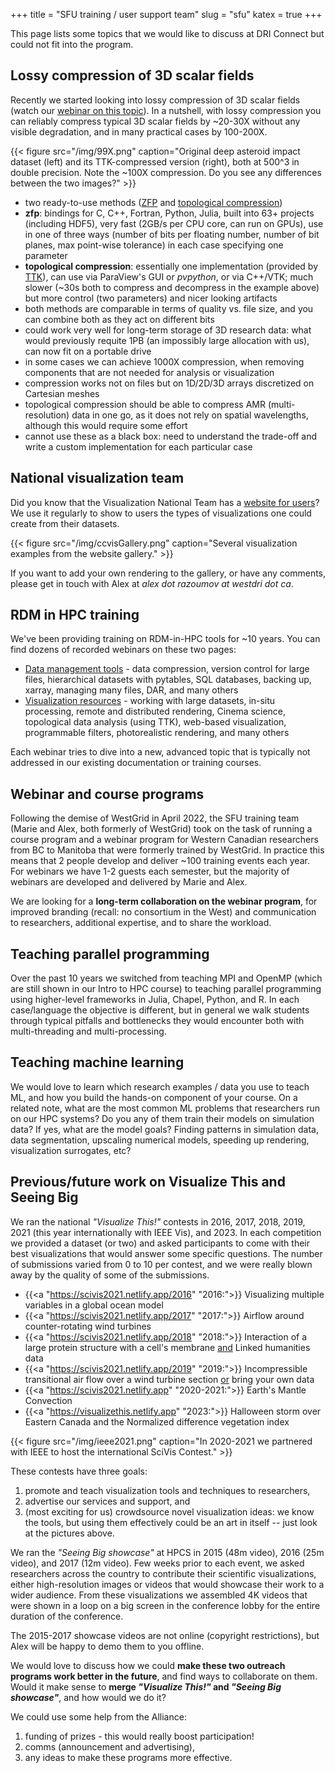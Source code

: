 +++
title = "SFU training / user support team"
slug = "sfu"
katex = true
+++

This page lists some topics that we would like to discuss at DRI Connect but could not fit into the program.



<!-- We would like to present several topics at DRI Connect but the program is full. Instead, we listed these -->
<!-- topics at https://wgpages.netlify.app/sfu -- please get in touch with Alex Razoumov and Marie-Hélène Burle if -->
<!-- you would like to chat about any of these. -->






## Lossy compression of 3D scalar fields

Recently we started looking into lossy compression of 3D scalar fields (watch our [webinar on this
topic](https://training.westdri.ca/tools/rdm/#lossy)). In a nutshell, with lossy compression you can reliably
compress typical 3D scalar fields by ~20-30X without any visible degradation, and in many practical cases by
100-200X.

<!-- This is huge for long-term storage of research data: what would previously requite 1 -->
<!-- Petabyte of storage (an impossibly large allocation with us), can now easily fit on a portable SSD. In some -->
<!-- cases we can achieve 1000X compression, when removing components that are not needed for analysis or -->
<!-- visualization. This is really a big deal and has been completely unexplored by anyone in the Federation until -->
<!-- now. -->

{{< figure src="/img/99X.png" caption="Original deep asteroid impact dataset (left) and its TTK-compressed version (right), both at 500^3 in double precision. Note the ~100X compression. Do you see any differences between the two images?" >}}

- two ready-to-use methods ([ZFP](https://computing.llnl.gov/projects/zfp) and [topological
  compression](https://topology-tool-kit.github.io/examples/persistenceDrivenCompression))
- **zfp**: bindings for C, C++, Fortran, Python, Julia, built into 63+ projects (including HDF5), very fast (2GB/s
  per CPU core, can run on GPUs), use in one of three ways (number of bits per floating number, number of bit
  planes, max point-wise tolerance) in each case specifying one parameter
- **topological compression**: essentially one implementation (provided by
  [TTK](https://topology-tool-kit.github.io)), can use via ParaView's GUI or *pvpython*, or via C++/VTK; much
  slower (~30s both to compress and decompress in the example above) but more control (two parameters) and
  nicer looking artifacts
- both methods are comparable in terms of quality vs. file size, and you can combine both as they act on
  different bits
- could work very well for long-term storage of 3D research data: what would previously requite 1PB (an
  impossibly large allocation with us), can now fit on a portable drive
- in some cases we can achieve 1000X compression, when removing components that are not needed for analysis or
  visualization
- compression works not on files but on 1D/2D/3D arrays discretized on Cartesian meshes
- topological compression should be able to compress AMR (multi-resolution) data in one go, as it does not
  rely on spatial wavelengths, although this would require some effort
- cannot use these as a black box: need to understand the trade-off and write a custom implementation for each
  particular case





## National visualization team

Did you know that the Visualization National Team has a [website for users](https://ccvis.netlify.app)?  We
use it regularly to show to users the types of visualizations one could create from their datasets.

{{< figure src="/img/ccvisGallery.png" caption="Several visualization examples from the website gallery." >}}

If you want to add your own rendering to the gallery, or have any comments, please get in touch with Alex at
*alex dot razoumov at westdri dot ca*.





## RDM in HPC training

We've been providing training on RDM-in-HPC tools for ~10 years. You can find dozens of recorded webinars on
these two pages:

- [Data management tools](https://training.westdri.ca/tools/rdm) - data compression, version control for large
  files, hierarchical datasets with pytables, SQL databases, backing up, xarray, managing many files, DAR, and
  many others
- [Visualization resources](https://training.westdri.ca/tools/visualization) - working with large datasets,
  in-situ processing, remote and distributed rendering, Cinema science, topological data analysis (using TTK),
  web-based visualization, programmable filters, photorealistic rendering, and many others

Each webinar tries to dive into a new, advanced topic that is typically not addressed in our existing
documentation or training courses.





## Webinar and course programs

Following the demise of WestGrid in April 2022, the SFU training team (Marie and Alex, both formerly of
WestGrid) took on the task of running a course program and a webinar program for Western Canadian researchers
from BC to Manitoba that were formerly trained by WestGrid. In practice this means that 2 people develop and
deliver ~100 training events each year. For webinars we have 1-2 guests each semester, but the majority of
webinars are developed and delivered by Marie and Alex.

<!-- One of the major limiting factors (besides the obvious preparation time) is the lack of regional consortium -->
<!-- branding in the West. We tried to use "WestDRI" but received very negative response from a couple of -->
<!-- institutions. The problem: why would researchers subscribe to and attend "training by SFU" if they are from -->
<!-- other institutions? Lack of branding makes it very difficult to advertise and communicate our training. -->

<!-- The second problem is analysts' participation. In WestGrid days, we've been lucky to host many webinars by -->
<!-- ARC/HPC analysts in the past, but -- without an umbrella consortium or any inter-university agreements -- we -->
<!-- cannot "volunteer" webinar speakers. -->

We are looking for a **long-term collaboration on the webinar program**, for improved branding (recall: no
consortium in the West) and communication to researchers, additional expertise, and to share the workload.





## Teaching parallel programming

Over the past 10 years we switched from teaching MPI and OpenMP (which are still shown in our Intro to HPC
course) to teaching parallel programming using higher-level frameworks in Julia, Chapel, Python, and R. In
each case/language the objective is different, but in general we walk students through typical pitfalls and
bottlenecks they would encounter both with multi-threading and multi-processing.





## Teaching machine learning

We would love to learn which research examples / data you use to teach ML, and how you build the hands-on
component of your course. On a related note, what are the most common ML problems that researchers run on our
HPC systems? Do you any of them train their models on simulation data? If yes, what are the model goals?
Finding patterns in simulation data, data segmentation, upscaling numerical models, speeding up rendering,
visualization surrogates, etc?






## Previous/future work on Visualize This and Seeing Big

We ran the national *"Visualize This!"* contests in 2016, 2017, 2018, 2019, 2021 (this year internationally
with IEEE Vis), and 2023. In each competition we provided a dataset (or two) and asked participants to come
with their best visualizations that would answer some specific questions. The number of submissions varied
from 0 to 10 per contest, and we were really blown away by the quality of some of the submissions.

<!-- You can find the details and links to individual years [here](https://ccvis.netlify.app/contests). -->

- {{<a "https://scivis2021.netlify.app/2016" "2016:">}} Visualizing multiple variables in a global ocean model
- {{<a "https://scivis2021.netlify.app/2017" "2017:">}} Airflow around counter-rotating wind turbines
- {{<a "https://scivis2021.netlify.app/2018" "2018:">}} Interaction of a large protein structure with a cell's
  membrane <ins>and</ins> Linked humanities data
- {{<a "https://scivis2021.netlify.app/2019" "2019:">}} Incompressible transitional air flow over a wind turbine
  section <ins>or</ins> bring your own data
- {{<a "https://scivis2021.netlify.app" "2020-2021:">}} Earth's Mantle Convection
- {{<a "https://visualizethis.netlify.app" "2023:">}} Halloween storm over Eastern Canada and the Normalized
  difference vegetation index

{{< figure src="/img/ieee2021.png" caption="In 2020-2021 we partnered with IEEE to host the international SciVis Contest." >}}

These contests have three goals:

1. promote and teach visualization tools and techniques to researchers,
1. advertise our services and support, and
1. (most exciting for us) crowdsource novel visualization ideas: we know the tools, but using them effectively
   could be an art in itself -- just look at the pictures above.

We ran the *"Seeing Big showcase"* at HPCS in 2015 (48m video), 2016 (25m video), and 2017 (12m video). Few
weeks prior to each event, we asked researchers across the country to contribute their scientific
visualizations, either high-resolution images or videos that would showcase their work to a wider
audience. From these visualizations we assembled 4K videos that were shown in a loop on a big screen in the
conference lobby for the entire duration of the conference.

The 2015-2017 showcase videos are not online (copyright restrictions), but Alex will be happy to demo them to
you offline.

We would love to discuss how we could **make these two outreach programs work better in the future**, and find
ways to collaborate on them. Would it make sense to **merge *"Visualize This!"* and *"Seeing Big showcase"***,
and how would we do it?

We could use some help from the Alliance:
1. funding of prizes - this would really boost participation!
1. comms (announcement and advertising),
1. any ideas to make these programs more effective.





<!-- {{<a "link" "text">}} -->
